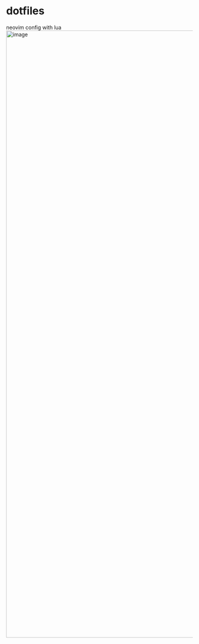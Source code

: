 # dotfiles
neovim config with lua
<img width="1635" alt="image" src="https://user-images.githubusercontent.com/86616794/221196246-b1ab01e2-87e4-4261-bf40-559149e5b50e.png">

